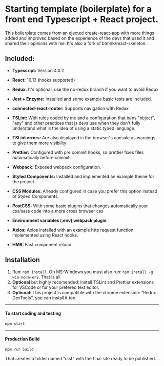 # Starting template (boilerplate) for a front end Typescript + React project.

This boilerplate comes from an ejected create-react-app with more things added and improved based on the experience of the devs that used it and shared their opinions with me. It's also a fork of btmnk/react-skeleton.

## Included:

-  **Typescript:** Version 4.0.2

-  **React:** 16.13 (hooks supported)

-  **Redux:** It's optional, use the no-redux branch if you want to avoid Redux

-  **Jest + Enzyme:** Installed and some example basic tests are included.

-  **connected-react-router:** Supports navigation with Redux

-  **TSLint:** With rules coded by me and a configuration that bans "object", "any" and other practices that js devs use when they don't fully understand what is the idea of using a static typed language.

-  **TSLint errors:** Are also displayed in the browser's console as warnings to give them more visibility

-  **Prettier:** Configured with pre commit hooks, so prettier fixes files automatically before commit.

-  **Webpack:** Exposed webpack configuration.

-  **Styled Components:** Installed and implemented an example theme for the project.

-  **CSS Modules:** Already configured in case you prefer this option instead of Styled Components.

-  **PostCSS:** With some basic plugins that changes automatically your css/sass code into a more cross browser css

-  **Environment variables (.env) webpack plugin**

-  **Axios:** Axios installed with an example http request function implemented using React hooks.

-  **HMR:** Fast component reload.

## Installation

1. Run: `npm install`. On MS-Windows you must also run: `npm install -g win-node-env`. That is all.
2. **Optional** but highly recomended: Install TSLint and Prettier extensions for VSCode or for your prefered text editor.
3. **Optional**: This project is compatible with the chrome extension: "Redux DevTools", you can install it too.

---

#### To start coding and testing

```
npm start
```

---

#### Production Build

```
npm run build
```

That creates a folder named "dist" with the final site ready to be published.
